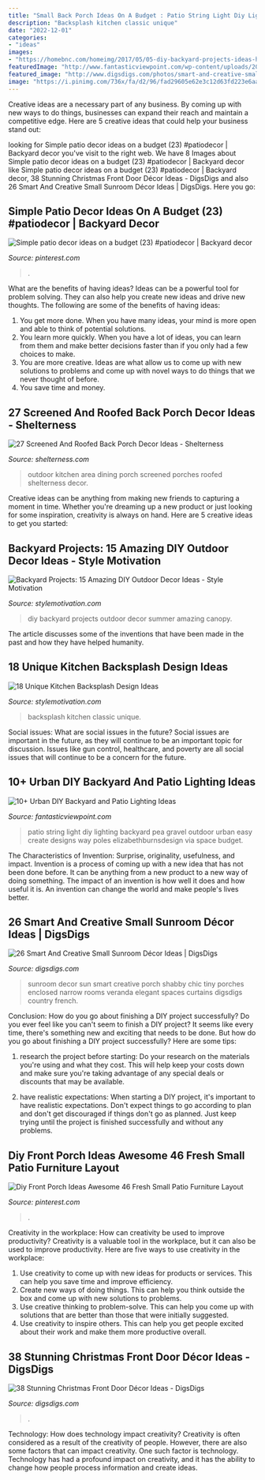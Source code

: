 ```yaml
---
title: "Small Back Porch Ideas On A Budget : Patio String Light Diy Lighting Backyard Pea Gravel Outdoor Urban Easy Create Designs Way Poles Elizabethburnsdesign Via Space Budget"
description: "Backsplash kitchen classic unique"
date: "2022-12-01"
categories:
- "ideas"
images:
- "https://homebnc.com/homeimg/2017/05/05-diy-backyard-projects-ideas-homebnc.jpg"
featuredImage: "http://www.fantasticviewpoint.com/wp-content/uploads/2016/09/IMG_8952-1024x683-634x423.jpg"
featured_image: "http://www.digsdigs.com/photos/smart-and-creative-small-sunroom-decor-ideas-1.jpg"
image: "https://i.pinimg.com/736x/fa/d2/96/fad29605e62e3c12d63fd223e6aa5ce4.jpg"
---
```



Creative ideas are a necessary part of any business. By coming up with new ways to do things, businesses can expand their reach and maintain a competitive edge. Here are 5 creative ideas that could help your business stand out: 

	

		
looking for Simple patio decor ideas on a budget (23) #patiodecor | Backyard decor you've visit to the right web. We have 8 Images about Simple patio decor ideas on a budget (23) #patiodecor | Backyard decor like Simple patio decor ideas on a budget (23) #patiodecor | Backyard decor, 38 Stunning Christmas Front Door Décor Ideas - DigsDigs and also 26 Smart And Creative Small Sunroom Décor Ideas | DigsDigs. Here you go:
		
    
## Simple Patio Decor Ideas On A Budget (23) #patiodecor | Backyard Decor

<img loading=lazy src="https://i.pinimg.com/736x/9a/9f/8d/9a9f8df27c07ad5192cf58a5c76ac961.jpg" onerror="this.onerror=null;this.src='https://tse1.mm.bing.net/th?id=OIP.cd2AbsLn42V2mSmb8jgmGgHaLH&amp;pid=15.1';" alt="Simple patio decor ideas on a budget (23) #patiodecor | Backyard decor">

_Source: pinterest.com_

>. 

	

What are the benefits of having ideas?
Ideas can be a powerful tool for problem solving. They can also help you create new ideas and drive new thoughts. The following are some of the benefits of having ideas: 
1. You get more done. When you have many ideas, your mind is more open and able to think of potential solutions. 
2. You learn more quickly. When you have a lot of ideas, you can learn from them and make better decisions faster than if you only had a few choices to make. 
3. You are more creative. Ideas are what allow us to come up with new solutions to problems and come up with novel ways to do things that we never thought of before. 
4. You save time and money.

    
## 27 Screened And Roofed Back Porch Decor Ideas - Shelterness

<img loading=lazy src="http://i.shelterness.com/2016/08/20-outdoor-kitchen-and-dining-area.jpg" onerror="this.onerror=null;this.src='https://tse3.mm.bing.net/th?id=OIP.MnQ5vJk_NprIU4cUsg-daQHaJ4&amp;pid=15.1';" alt="27 Screened And Roofed Back Porch Decor Ideas - Shelterness">

_Source: shelterness.com_

>outdoor kitchen area dining porch screened porches roofed shelterness decor. 

	

Creative ideas can be anything from making new friends to capturing a moment in time. Whether you're dreaming up a new product or just looking for some inspiration, creativity is always on hand. Here are 5 creative ideas to get you started: 

    
## Backyard Projects: 15 Amazing DIY Outdoor Decor Ideas - Style Motivation

<img loading=lazy src="https://homebnc.com/homeimg/2017/05/05-diy-backyard-projects-ideas-homebnc.jpg" onerror="this.onerror=null;this.src='https://tse2.mm.bing.net/th?id=OIP.tKZbJD8Aww5Vd8TjgboDtAHaK_&amp;pid=15.1';" alt="Backyard Projects: 15 Amazing DIY Outdoor Decor Ideas - Style Motivation">

_Source: stylemotivation.com_

>diy backyard projects outdoor decor summer amazing canopy. 

	

The article discusses some of the inventions that have been made in the past and how they have helped humanity.

    
## 18 Unique Kitchen Backsplash Design Ideas

<img loading=lazy src="https://stylemotivation.com/wp-content/uploads/2020/02/13-classic-white-backsplash-design-idea-homebnc-906x1400.jpg" onerror="this.onerror=null;this.src='https://tse1.mm.bing.net/th?id=OIP.M0iKOFn_ppVP3dBFYtT98wHaLc&amp;pid=15.1';" alt="18 Unique Kitchen Backsplash Design Ideas">

_Source: stylemotivation.com_

>backsplash kitchen classic unique. 

	

Social issues: What are social issues in the future?
Social issues are important in the future, as they will continue to be an important topic for discussion. Issues like gun control, healthcare, and poverty are all social issues that will continue to be a concern for the future.

    
## 10+ Urban DIY Backyard And Patio Lighting Ideas

<img loading=lazy src="http://www.fantasticviewpoint.com/wp-content/uploads/2016/09/IMG_8952-1024x683-634x423.jpg" onerror="this.onerror=null;this.src='https://tse2.mm.bing.net/th?id=OIP.yHRuRPG-s5-lCeMMRLGIkAHaE8&amp;pid=15.1';" alt="10+ Urban DIY Backyard and Patio Lighting Ideas">

_Source: fantasticviewpoint.com_

>patio string light diy lighting backyard pea gravel outdoor urban easy create designs way poles elizabethburnsdesign via space budget. 

	

The Characteristics of Invention: Surprise, originality, usefulness, and impact.
Invention is a process of coming up with a new idea that has not been done before. It can be anything from a new product to a new way of doing something. The impact of an invention is how well it does and how useful it is. An invention can change the world and make people's lives better.

    
## 26 Smart And Creative Small Sunroom Décor Ideas | DigsDigs

<img loading=lazy src="http://www.digsdigs.com/photos/smart-and-creative-small-sunroom-decor-ideas-1.jpg" onerror="this.onerror=null;this.src='https://tse4.mm.bing.net/th?id=OIP.vYinbkvf0c-c2B4AINlcwQHaLM&amp;pid=15.1';" alt="26 Smart And Creative Small Sunroom Décor Ideas | DigsDigs">

_Source: digsdigs.com_

>sunroom decor sun smart creative porch shabby chic tiny porches enclosed narrow rooms veranda elegant spaces curtains digsdigs country french. 

	

Conclusion: How do you go about finishing a DIY project successfully?
Do you ever feel like you can't seem to finish a DIY project? It seems like every time, there's something new and exciting that needs to be done. But how do you go about finishing a DIY project successfully? Here are some tips: 
1. research the project before starting: Do your research on the materials you're using and what they cost. This will help keep your costs down and make sure you're taking advantage of any special deals or discounts that may be available. 

2. have realistic expectations: When starting a DIY project, it's important to have realistic expectations. Don't expect things to go according to plan and don't get discouraged if things don't go as planned. Just keep trying until the project is finished successfully and without any problems. 


    
## Diy Front Porch Ideas Awesome 46 Fresh Small Patio Furniture Layout

<img loading=lazy src="https://i.pinimg.com/736x/fa/d2/96/fad29605e62e3c12d63fd223e6aa5ce4.jpg" onerror="this.onerror=null;this.src='https://tse3.mm.bing.net/th?id=OIP.NbulRDpzrfMdobKkAHAm-gHaLH&amp;pid=15.1';" alt="Diy Front Porch Ideas Awesome 46 Fresh Small Patio Furniture Layout">

_Source: pinterest.com_

>. 

	

Creativity in the workplace: How can creativity be used to improve productivity?
Creativity is a valuable tool in the workplace, but it can also be used to improve productivity. Here are five ways to use creativity in the workplace: 
1. Use creativity to come up with new ideas for products or services. This can help you save time and improve efficiency. 
2. Create new ways of doing things. This can help you think outside the box and come up with new solutions to problems. 
3. Use creative thinking to problem-solve. This can help you come up with solutions that are better than those that were initially suggested. 
4. Use creativity to inspire others. This can help you get people excited about their work and make them more productive overall. 

    
## 38 Stunning Christmas Front Door Décor Ideas - DigsDigs

<img loading=lazy src="https://www.digsdigs.com/photos/stunning-christmas-front-door-decor-ideas-33.jpg" onerror="this.onerror=null;this.src='https://tse2.mm.bing.net/th?id=OIP.uW6CbRLsoiXMLN5GeXru-AAAAA&amp;pid=15.1';" alt="38 Stunning Christmas Front Door Décor Ideas - DigsDigs">

_Source: digsdigs.com_

>. 

	

Technology: How does technology impact creativity?
Creativity is often considered as a result of the creativity of people. However, there are also some factors that can impact creativity. One such factor is technology. Technology has had a profound impact on creativity, and it has the ability to change how people process information and create ideas.

